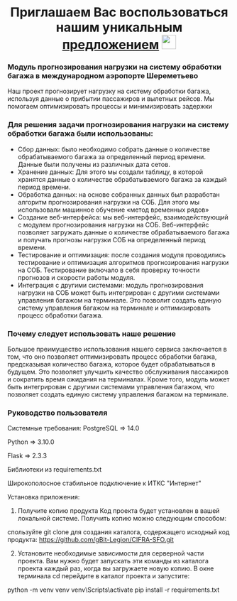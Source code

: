 <h1 align="center">Приглашаем Вас воспользоваться нашим уникальным <a href="http://178.170.196.251:8080/#/" target="_blank">предложением</a> 
<img src="https://github.com/blackcater/blackcater/raw/main/images/Hi.gif" height="32"/></h1>


### Модуль прогнозирования нагрузки на систему обработки багажа в международном аэропорте Шереметьево

Наш проект прогнозирует нагрузку на систему обработки багажа, используя данные о прибытии пассажиров и вылетных рейсов.
Мы помогаем оптимизировать процессы и минимизировать задержки

### Для решения задачи прогнозирования нагрузки на систему обработки багажа были использованы:

- Сбор данных: было необходимо собрать данные о количестве обрабатываемого багажа за определенный период времени. Данные были получены из различных дата сетов.
-	Хранение данных: Для этого мы создали таблицу, в которой хранятся данные о количестве обрабатываемого багажа за каждый период времени.
-	Обработка данных: на основе собранных данных был разработан алгоритм прогнозирования нагрузки на СОБ. Для этого мы использовали машинное обучение «метод временных рядов» 
-	Создание веб-интерфейса: мы веб-интерфейс, взаимодействующий с модулем прогнозирования нагрузки на СОБ. Веб-интерфейс позволяет загружать данные о количестве обрабатываемого багажа и получать прогнозы нагрузки СОБ на определенный период времени.
-	Тестирование и оптимизация: после создания модуля проводились тестирование и оптимизация алгоритмов прогнозирования нагрузки на СОБ. Тестирование включало в себя проверку точности прогнозов и скорости работы модуля.
-	Интеграция с другими системами: модуль прогнозирования нагрузки на СОБ может быть интегрирован с другими системами управления багажом на терминале. Это позволит создать единую систему управления багажом на терминале и оптимизировать процесс обработки багажа.

### Почему следует использовать наше решение

Большое преимущество использования нашего сервиса заключается в том, что оно позволяет оптимизировать процесс обработки багажа, предсказывая количество багажа, которое будет обрабатываться в будущем. Это позволяет улучшить качество обслуживания пассажиров и сократить время ожидания на терминалах. Кроме того, модуль может быть интегрирован с другими системами управления багажом, что позволяет создать единую систему управления багажом на терминале.

### Руководство пользователя

Системные требования:
PostgreSQL => 14.0

Python => 3.10.0

Flask => 2.3.3

Библиотеки из requirements.txt

Широкополосное стабильное подключение к ИТКС "Интернет"

Установка приложения:
1. Получите копию продукта
Код проекта будет установлен в вашей локальной системе. Получить копию можно следующим способом:

спользуйте git clone для создания каталога, содержащего исходный код продукта:
https://github.com/gBit-Legion/CIFRA-SFO.git

2. Установите необходимые зависимости для серверной части проекта.
Вам нужно будет запускать эти команды из каталога проекта каждый раз, когда вы загружаете новую копию. В окне терминала cd перейдите в каталог проекта и запустите:

python -m venv venv
venv\Scripts\activate
pip install -r requirements.txt


